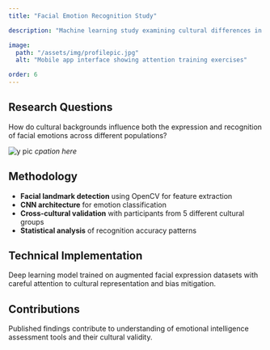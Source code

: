 ```yaml
---
title: "Facial Emotion Recognition Study"

description: "Machine learning study examining cultural differences in facial emotion expression and recognition patterns."

image:
  path: "/assets/img/profilepic.jpg"
  alt: "Mobile app interface showing attention training exercises"

order: 6
---
```


## Research Questions

How do cultural backgrounds influence both the expression and recognition of facial emotions across different populations?

![y pic](/assets/img/profilepic.jpg)
_cpation here_

## Methodology

- **Facial landmark detection** using OpenCV for feature extraction
- **CNN architecture** for emotion classification
- **Cross-cultural validation** with participants from 5 different cultural groups
- **Statistical analysis** of recognition accuracy patterns

## Technical Implementation

Deep learning model trained on augmented facial expression datasets with careful attention to cultural representation and bias mitigation.

## Contributions

Published findings contribute to understanding of emotional intelligence assessment tools and their cultural validity.
